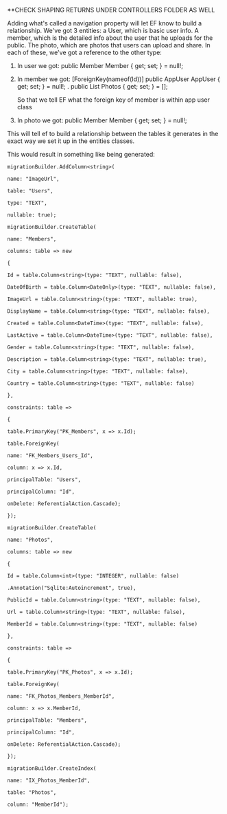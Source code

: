 **CHECK SHAPING RETURNS UNDER CONTROLLERS FOLDER AS WELL

Adding what's called a navigation property will let EF know to build a relationship. We've got 3 entities: a User, which is basic user info. A member, which is the detailed info about the user that he uploads for the public. The photo, which are photos that users can upload and share. In each of these, we've got a reference to the other type:

1. In user we got:
   public Member Member { get; set; } = null!;
2. In member we got:
   [ForeignKey(nameof(Id))]
   public AppUser AppUser { get; set; } = null!;
 .     public List<Photo> Photos { get; set; } = [];
   
   So that we tell EF what the foreign key of member is within app user class
3. In photo we got:
   public Member Member { get; set; } = null!;

This will tell ef to build a relationship between the tables it generates in the exact way we set it up in the entities classes.

This would result in something like being generated:

`migrationBuilder.AddColumn<string>(`

`name: "ImageUrl",`

`table: "Users",`

`type: "TEXT",`

`nullable: true);`

  

`migrationBuilder.CreateTable(`

`name: "Members",`

`columns: table => new`

`{`

`Id = table.Column<string>(type: "TEXT", nullable: false),`

`DateOfBirth = table.Column<DateOnly>(type: "TEXT", nullable: false),`

`ImageUrl = table.Column<string>(type: "TEXT", nullable: true),`

`DisplayName = table.Column<string>(type: "TEXT", nullable: false),`

`Created = table.Column<DateTime>(type: "TEXT", nullable: false),`

`LastActive = table.Column<DateTime>(type: "TEXT", nullable: false),`

`Gender = table.Column<string>(type: "TEXT", nullable: false),`

`Description = table.Column<string>(type: "TEXT", nullable: true),`

`City = table.Column<string>(type: "TEXT", nullable: false),`

`Country = table.Column<string>(type: "TEXT", nullable: false)`

`},`

`constraints: table =>`

`{`

`table.PrimaryKey("PK_Members", x => x.Id);`

`table.ForeignKey(`

`name: "FK_Members_Users_Id",`

`column: x => x.Id,`

`principalTable: "Users",`

`principalColumn: "Id",`

`onDelete: ReferentialAction.Cascade);`

`});`

  

`migrationBuilder.CreateTable(`

`name: "Photos",`

`columns: table => new`

`{`

`Id = table.Column<int>(type: "INTEGER", nullable: false)`

`.Annotation("Sqlite:Autoincrement", true),`

`PublicId = table.Column<string>(type: "TEXT", nullable: false),`

`Url = table.Column<string>(type: "TEXT", nullable: false),`

`MemberId = table.Column<string>(type: "TEXT", nullable: false)`

`},`

`constraints: table =>`

`{`

`table.PrimaryKey("PK_Photos", x => x.Id);`

`table.ForeignKey(`

`name: "FK_Photos_Members_MemberId",`

`column: x => x.MemberId,`

`principalTable: "Members",`

`principalColumn: "Id",`

`onDelete: ReferentialAction.Cascade);`

`});`

  

`migrationBuilder.CreateIndex(`

`name: "IX_Photos_MemberId",`

`table: "Photos",`

`column: "MemberId");`

